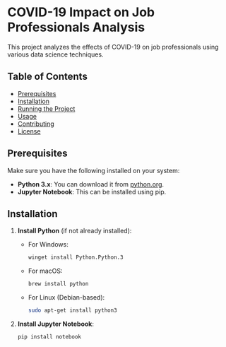 # COVID-19 Impact on Job Professionals Analysis

This project analyzes the effects of COVID-19 on job professionals using various data science techniques.

## Table of Contents
- [Prerequisites](#prerequisites)
- [Installation](#installation)
- [Running the Project](#running-the-project)
- [Usage](#usage)
- [Contributing](#contributing)
- [License](#license)

## Prerequisites

Make sure you have the following installed on your system:

- **Python 3.x**: You can download it from [python.org](https://www.python.org/downloads/).
- **Jupyter Notebook**: This can be installed using pip.

## Installation

1. **Install Python** (if not already installed):
   - For Windows:
     ```bash
     winget install Python.Python.3
     ```
   - For macOS:
     ```bash
     brew install python
     ```
   - For Linux (Debian-based):
     ```bash
     sudo apt-get install python3
     ```

2. **Install Jupyter Notebook**:
   ```bash
   pip install notebook
